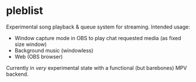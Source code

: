 # pleblist

Experimental song playback & queue system for streaming.
Intended usage:

* Window capture mode in OBS to play chat requested media (as fixed size window)
* Background music (windowless)
* Web (OBS browser)

Currently in *very* experimental state with a functional (but barebones) MPV
backend.
